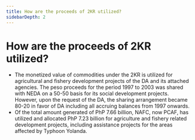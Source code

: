 ```yaml
---
title: How are the proceeds of 2KR utilized?
sidebarDepth: 2
---
```


# How are the proceeds of 2KR utilized?


 - The monetized value of commodities under the 2KR is utilized for agricultural and fishery development projects of the DA and its attached agencies. The peso proceeds for the period 1997 to 2003 was shared with NEDA on a 50-50 basis for its social development projects. However, upon the request of the DA, the sharing arrangement became 80-20 in favor of DA including all accruing balances from 1997 onwards.
 - Of the total amount generated of PhP 7.66 billion, NAFC, now PCAF, has utilized and allocated PhP 7.23 billion for agriculture and fishery related development projects, including assistance projects for the areas affected by Typhoon Yolanda.
